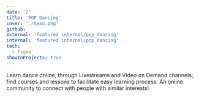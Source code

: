 ```yaml
---
date: '2'
title: 'POP Dancing'
cover: './demo.png'
github: 
external: 'featured_internal/pop_dancing'
internal: 'featured_internal/pop_dancing'
tech:
  - Figma
showInProjects: true
---
```


Learn dance online, through Livestreams and Video on Demand channels; find courses and lessons to facilitate easy learning process. An online community to connect with people with similar interests!
